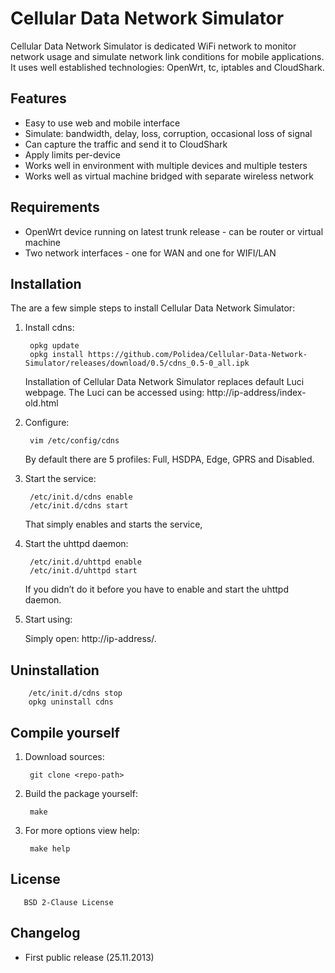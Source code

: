 # Cellular Data Network Simulator

Cellular Data Network Simulator is dedicated WiFi network to monitor network usage and simulate network link conditions for mobile applications. It uses well established technologies: OpenWrt, tc, iptables and CloudShark.

## Features

* Easy to use web and mobile interface
* Simulate: bandwidth, delay, loss, corruption, occasional loss of signal
* Can capture the traffic and send it to CloudShark
* Apply limits per-device
* Works well in environment with multiple devices and multiple testers
* Works well as virtual machine bridged with separate wireless network

## Requirements

* OpenWrt device running on latest trunk release - can be router or virtual machine
* Two network interfaces - one for WAN and one for WIFI/LAN

## Installation

The are a few simple steps to install Cellular Data Network Simulator:

1. Install cdns:

        opkg update
        opkg install https://github.com/Polidea/Cellular-Data-Network-Simulator/releases/download/0.5/cdns_0.5-0_all.ipk
        
    Installation of Cellular Data Network Simulator replaces default Luci webpage. The Luci can be accessed using: http://ip-address/index-old.html

2. Configure:

        vim /etc/config/cdns

    By default there are 5 profiles: Full, HSDPA, Edge, GPRS and Disabled.

3. Start the service:

        /etc/init.d/cdns enable
        /etc/init.d/cdns start
        
    That simply enables and starts the service,
        
4. Start the uhttpd daemon:

        /etc/init.d/uhttpd enable
        /etc/init.d/uhttpd start

    If you didn’t do it before you have to enable and start the uhttpd daemon.
    
5. Start using:

    Simply open: http://ip-address/.

## Uninstallation

        /etc/init.d/cdns stop
        opkg uninstall cdns

## Compile yourself

1. Download sources:

        git clone <repo-path>
        
2. Build the package yourself:

        make
        
3. For more options view help:

        make help


## License

       BSD 2-Clause License    

## Changelog

* First public release (25.11.2013)
